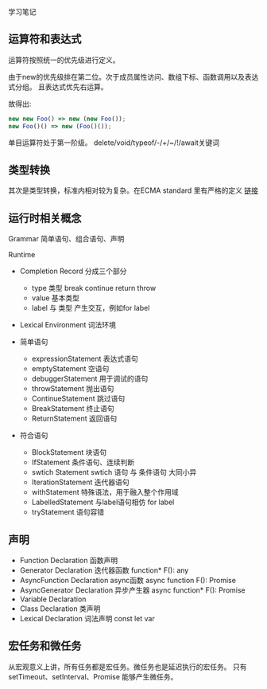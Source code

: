 学习笔记

## 运算符和表达式

运算符按照统一的优先级进行定义。

由于new的优先级排在第二位。次于成员属性访问、数组下标、函数调用以及表达式分组。
且表达式优先右运算。

故得出:

``` js
new new Foo() => new (new Foo());
new Foo()() => new (Foo()());
```

单目运算符处于第一阶级。
delete/void/typeof/-/+/~/!/await关键词

## 类型转换
其次是类型转换，标准内相对较为复杂。在ECMA standard 里有严格的定义 [链接](https://www.ecma-international.org/ecma-262/5.1/#sec-9)


## 运行时相关概念

Grammar 简单语句、组合语句、声明

Runtime 
* Completion Record 
  分成三个部分
  * type 类型 break continue return throw
  * value 基本类型
  * label 与 类型 产生交互，例如for label

* Lexical Environment 词法环境

* 简单语句
  * expressionStatement  表达式语句
  * emptyStatement 空语句
  * debuggerStatement 用于调试的语句
  * throwStatement 抛出语句
  * ContinueStatement 跳过语句
  * BreakStatement 终止语句
  * ReturnStatement 返回语句
* 符合语句
  * BlockStatement 块语句
  * IfStatement 条件语句、连续判断
  * swtich Statement swtich 语句 与 条件语句 大同小异
  * IterationStatement 迭代器语句
  * withStatement 特殊语法，用于融入整个作用域
  * LabelledStatement  与label语句相仿 for label
  * tryStatement 语句容错

## 声明

* Function Declaration 函数声明
* Generator Declaration 迭代器函数 function* F(): any
* AsyncFunction Declaration async函数 async function F(): Promise<any>
* AsyncGenerator Declaration  异步产生器 async function* F(): Promise<any>
* Variable Declaration 
* Class Declaration 类声明
* Lexical Declaration 词法声明 const let var

## 宏任务和微任务

从宏观意义上讲，所有任务都是宏任务。微任务也是延迟执行的宏任务。
只有setTimeout、setInterval、Promise 能够产生微任务。





